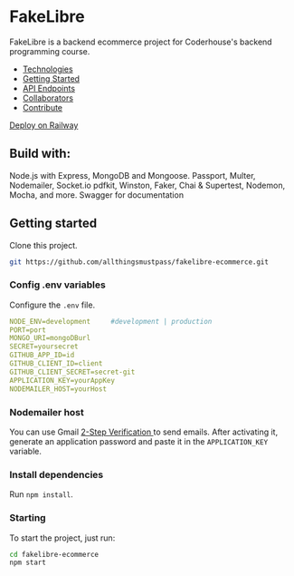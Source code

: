                      
<h1 style="font-weight: bold;">FakeLibre</h1>

<p> FakeLibre is a backend ecommerce project for Coderhouse's backend programming course.</p>

<ul>
  <li><a href="#tech">Technologies</a></li>
  <li><a href="#started">Getting Started</a></li>
  <li><a href="#routes">API Endpoints</a></li>
  <li><a href="#colab">Collaborators</a></li>
  <li><a href="#contribute">Contribute</a></li>
</ul>

<a href="https://fakelibre-coderhouse-deploy-production.up.railway.app/">Deploy on Railway</a>
 
<h2 id="technologies">Build with: </h2>

Node.js with Express, MongoDB and Mongoose.
Passport, Multer, Nodemailer, Socket.io
pdfkit, Winston, Faker, Chai & Supertest, Nodemon, Mocha, and more.
Swagger for documentation
 
<h2 id="started">Getting started</h2>

Clone this project.

```bash
git https://github.com/allthingsmustpass/fakelibre-ecommerce.git
```
 
<h3>Config .env variables</h2>

Configure the `.env` file.

```yaml
NODE_ENV=development     #development | production
PORT=port
MONGO_URI=mongoDBurl
SECRET=yoursecret
GITHUB_APP_ID=id
GITHUB_CLIENT_ID=client
GITHUB_CLIENT_SECRET=secret-git
APPLICATION_KEY=yourAppKey
NODEMAILER_HOST=yourHost
```
 
<h3>Nodemailer host</h3>

You can use Gmail <a href="https://support.google.com/accounts/answer/185839?hl=en&co=GENIE.Platform%3DAndroid"> 2-Step Verification </a> to send emails. After activating it, generate an application password and paste it in the `APPLICATION_KEY` variable.


<h3>Install dependencies</h3>

Run `npm install`.


<h3>Starting</h3>

To start the project, just run:

```bash
cd fakelibre-ecommerce
npm start
```